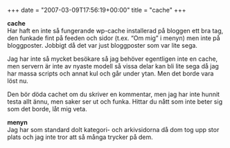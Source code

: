 +++
date = "2007-03-09T17:56:19+00:00"
title = "cache"
+++

**cache**  
Har haft en inte så fungerande wp-cache installerad på bloggen ett bra tag, den funkade fint på feeden och sidor (t.ex. &#8220;Om mig&#8221; i menyn) men inte på bloggposter. Jobbigt då det var just bloggposter som var lite sega.

Jag har inte så mycket besökare så jag behöver egentligen inte en cache, men servern är inte av nyaste modell så vissa delar kan bli lite sega då jag har massa scripts och annat kul och går under ytan. Men det borde vara löst nu.

Den bör döda cachet om du skriver en kommentar, men jag har inte hunnit testa allt ännu, men saker ser ut och funka. Hittar du nått som inte beter sig som det borde, låt mig veta.

**menyn**  
Jag har som standard dolt kategori- och arkivsidorna då dom tog upp stor plats och jag inte tror att så många trycker på dem.

<small></small>
